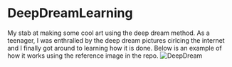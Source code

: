 # DeepDreamLearning
My stab at making some cool art using the deep dream method. As a teenager, I was enthralled by the deep dream pictures cirlcing the internet and I finally got around to 
learning how it is done. Below is an example of how it works using the reference image in the repo.
![DeepDream](https://user-images.githubusercontent.com/19965609/191391936-81dfec36-517f-43bc-9bbc-93e7038ff1e7.gif)
